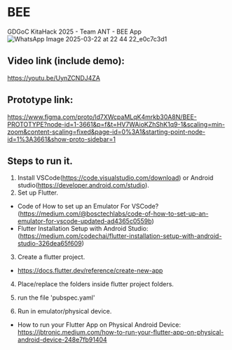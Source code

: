 # BEE 
 GDGoC KitaHack 2025 - Team ANT - BEE App
![WhatsApp Image 2025-03-22 at 22 44 22_e0c7c3d1](https://github.com/user-attachments/assets/ec0e7a0e-f2e5-433c-899d-a5ec3b997bf0)

 ## Video link (include demo):
 https://youtu.be/UynZCNDJ4ZA

 ## Prototype link:
https://www.figma.com/proto/ld7XWcpaMLqK4mrkb30A8N/BEE-PROTOTYPE?node-id=1-3661&p=f&t=HV7WAioKZhShK1q9-1&scaling=min-zoom&content-scaling=fixed&page-id=0%3A1&starting-point-node-id=1%3A3661&show-proto-sidebar=1

## Steps to run it.
1. Install VSCode(https://code.visualstudio.com/download) or Android studio(https://developer.android.com/studio).  
2. Set up Flutter. 
 - Code of How to set up an Emulator For VSCode? (https://medium.com/@bosctechlabs/code-of-how-to-set-up-an-emulator-for-vscode-updated-ad4365c0559b)
 - Flutter Installation Setup with Android Studio: (https://medium.com/codechai/flutter-installation-setup-with-android-studio-326dea65f609)
   
3. Create a flutter project.
  - https://docs.flutter.dev/reference/create-new-app
    
4. Place/replace the folders inside flutter project folders.

5. run the file 'pubspec.yaml'
   
6. Run in emulator/physical device.
 - How to run your Flutter App on Physical Android Device: https://jbtronic.medium.com/how-to-run-your-flutter-app-on-physical-android-device-248e7fb91404
